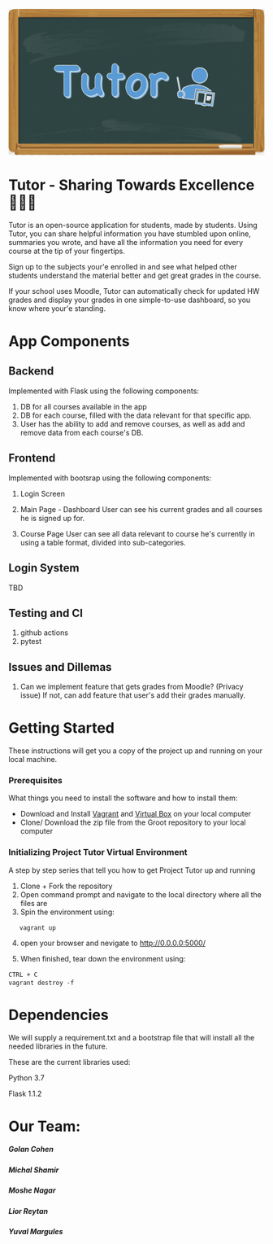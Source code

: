 <div align="center">

![](static/img/logo.jpeg)

</div>

# Tutor - Sharing Towards Excellence 👨🏻‍🏫

Tutor is an open-source application for students, made by students.
Using Tutor, you can share helpful information you have stumbled upon online, summaries you wrote, and have all the information you need for every course at the tip of your fingertips.

Sign up to the subjects your'e enrolled in and see what helped other students understand the material better and get great grades in the course. 

If your school uses Moodle, Tutor can automatically check for updated HW grades and display your grades in one simple-to-use dashboard, so you know where your'e standing.

# App Components

## Backend

Implemented with Flask using the following components:

1. DB for all courses available in the app
2. DB for each course, filled with the data relevant for that specific app.
3. User has the ability to add and remove courses, as well as add and remove data from each course's DB.

## Frontend

Implemented with bootsrap using the following components:

1. Login Screen

2. Main Page - Dashboard
User can see his current grades and all courses he is signed up for.

3. Course Page
User can see all data relevant to course he's currently in using a table format, divided into sub-categories.

## Login System

TBD

## Testing and CI

1. github actions
2. pytest

## Issues and Dillemas

1. Can we implement feature that gets grades from Moodle? (Privacy issue) If not, can add feature that user's add their grades manually.

# Getting Started

These instructions will get you a copy of the project up and running on your local machine.

### Prerequisites

What things you need to install the software and how to install them:

- Download and Install [Vagrant](https://www.vagrantup.com/) and [Virtual Box](https://www.virtualbox.org/) on your local computer
- Clone/ Download the zip file from the Groot repository to your local computer

### Initializing Project Tutor Virtual Environment

A step by step series that tell you how to get Project Tutor up and running

1. Clone + Fork the repository
2. Open command prompt and navigate to the local directory where all the files are
3. Spin the environment using:

```
   vagrant up
```

4. open your browser and nevigate to http://0.0.0.0:5000/

5. When finished, tear down the environment using:

```
CTRL + C
vagrant destroy -f
```

# Dependencies

We will supply a requirement.txt and a bootstrap file that will install all the needed libraries in the future.

These are the current libraries used:

Python 3.7

Flask 1.1.2 

# Our Team:

##### Golan Cohen
##### Michal Shamir
##### Moshe Nagar
##### Lior Reytan
##### Yuval Margules
